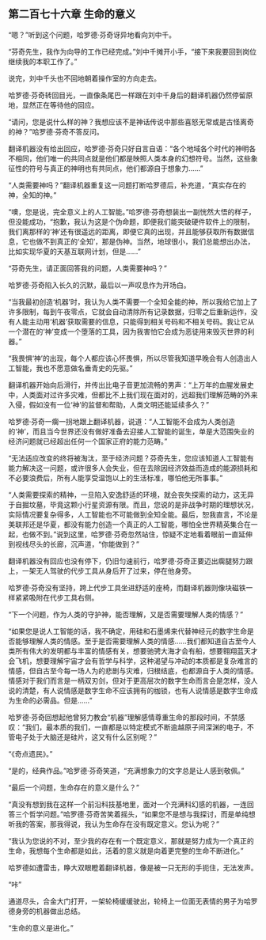 ## 第二百七十六章 生命的意义
“嗯？”听到这个问题，哈罗德·芬奇讶异地看向刘中千。

“芬奇先生，我作为向导的工作已经完成。”刘中千摊开小手，“接下来我要回到岗位继续我的本职工作了。”

说完，刘中千头也不回地朝着操作室的方向走去。

哈罗德·芬奇转回目光，一直像条尾巴一样跟在刘中千身后的翻译机器仍然停留原地，显然正在等待他的回应。

“请问，您是说什么样的神？我想应该不是神话传说中那些喜怒无常或是古怪离奇的神？”哈罗德·芬奇不答反问。

翻译机器没有给出回应，哈罗德·芬奇只好自言自语：“各个地域各个时代的神明各不相同，他们唯一的共同点就是他们都是映照人类本身的幻想符号。当然，这些象征性的符号与真正的神明也有共同点，他们都源自于想象力……”

“人类需要神吗？”翻译机器重复这一问题打断哈罗德后，补充道，“真实存在的神，全知的神。”

“噢，您是说，完全意义上的人工智能。”哈罗德·芬奇想装出一副恍然大悟的样子，但没能成功，“抱歉，我认为这是个伪命题，即便我们能突破硬件软件上的限制，我们离那样的‘神’还有很遥远的距离，即便它真的出现，并且能够获取所有数据信息，它也做不到真正的‘全知’，那是伪神。当然，地球很小，我们总能想出办法，比如实现华夏的天基互联网计划，但是……”

“芬奇先生，请正面回答我的问题，人类需要神吗？”

哈罗德·芬奇陷入长久的沉默，最后以一声叹息作为开场白。

“当我最初创造‘机器’时，我认为人类不需要一个全知全能的神，所以我给它加上了许多限制，每到午夜零点，它就会自动清除所有记录数据，归零之后重新运作，没有人能主动用‘机器’获取需要的信息，只能得到相关号码和不相关号码。我让它从一个潜在的‘神’变成一个堕落的工具，因为我害怕它会成为恶徒用来毁灭世界的利器。”

“我畏惧‘神’的出现，每个人都应该心怀畏惧，所以尽管我知道早晚会有人创造出人工智能，我也不愿意做名垂青史的先驱。”

翻译机器开始向后滑行，并传出比电子音更加流畅的男声：“上万年的血腥发展史中，人类面对过许多灾难，但都比不上我们现在面对的，远超我们理解范畴的外来入侵，假如没有一位‘神’的监督和帮助，人类文明还能延续多久？”

哈罗德·芬奇一瘸一拐地跟上翻译机器，说道：“人工智能不会成为人类创造的‘神’，而且当今世界还没有做好准备去迎接人工智能的诞生，单是大范围失业的经济问题就已经超出任何一个国家正府的能力范畴。”

“无法适应改变的终将被淘汰，至于经济问题？芬奇先生，您应该知道人工智能有能力解决这一问题，或许很多人会失业，但在去除因经济效益而造成的能源损耗和不必要浪费后，所有人能享受温饱以上的生活标准，哪怕他无所事事。”

“人类需要探索的精神，一旦陷入安逸舒适的环境，就会丧失探索的动力，这无异于自掘坟墓，毕竟这颗小行星资源有限。而且，您说的是非战争时期的理想状况，实际情况要复杂得多，人工智能也不可能做到全知全能。最后，恕我直言，不论是美联邦还是华夏，都没有能力创造一个真正的人工智能，哪怕全世界精英集合在一起，也做不到。”说到这里，哈罗德·芬奇忽然站住，惊疑不定地看着眼前一直延伸到视线尽头的长廊，沉声道，“你能做到？”

翻译机器没有回应也没有停下，仍旧匀速前行，哈罗德·芬奇正要迈出瘸腿努力跟上，一架无人驾驶的代步工具从身后开了过来，停在他身旁。

哈罗德·芬奇没有坚持，跨上代步工具坐进舒适的座椅，而翻译机器则像块磁铁一样紧紧吸附在代步工具右侧。

“下一个问题，作为人类的守护神，能否理解，又是否需要理解人类的情感？”

“如果您是说人工智能的话，我不确定，用硅和石墨烯来代替神经元的数字生命是否能够理解人类的情感。至于是否需要理解人类的情感……我们都知道自古至今人类所有伟大的发明都与丰富的情感有关，想要驰骋大海才会有船，想要翱翔蓝天才会飞机，想要理解宇宙才会有哲学与科学，这种渴望与冲动的本质都是复杂难言的情感，但自古至今每一场人为的悲剧与灾难，归根结底，也都源自于人类的情感。情感对于我们而言是一柄双刃剑，但对于更高层次的数字生命而言会是怎样，没人说的清楚，有人说情感是数字生命不应该拥有的枷锁，也有人说情感是数字生命成为生命的必需品。但是……”

哈罗德·芬奇回想起他曾努力教会“机器”理解感情尊重生命的那段时间，不禁感叹：“我们，最本质的我们，一直都是以特定模式不断逾越原子间深渊的电子，不管电子处于大脑还是硅片，这又有什么区别呢？”

“《奇点遗民》。”

“是的，经典作品。”哈罗德·芬奇笑道，“充满想象力的文字总是让人感到敬佩。”

“最后一个问题，生命存在的意义是什么？”

“真没有想到我在这样一个前沿科技基地里，面对一个充满科幻感的机器，一连回答三个哲学问题。”哈罗德·芬奇苦笑着摇头，“如果您不是想与我探讨，而是单纯想听我的答案，那我得说，我认为生命存在没有既定意义。您认为呢？”

“我认为您说的不对，至少我的存在有一个既定意义，那就是努力成为一个真正的生命，我想每个生命都是如此，活着的意义就是向着更完整的生命不断进化。”

哈罗德如遭雷击，睁大双眼瞪着翻译机器，像是被一只无形的手扼住，无法发声。

“咔”

通道尽头，合金大门打开，一架轮椅缓缓驶出，轮椅上一位面无表情的男子为哈罗德身旁的机器做出总结。

“生命的意义是进化。”

